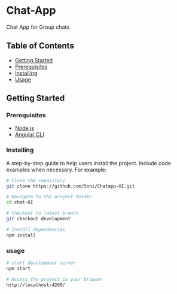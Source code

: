 # Chat-App

Chat App for Group chats

## Table of Contents

- [Getting Started](#getting-started)
- [Prerequisites](#prerequisites)
- [Installing](#installing)
- [Usage](#usage)

## Getting Started

### Prerequisites

- [Node.js](https://nodejs.org/)
- [Angular CLI](https://cli.angular.io/)

### Installing

A step-by-step guide to help users install the project. Include code examples when necessary. For example:

```bash
# Clone the repository
git clone https://github.com/5oni/Chatapp-UI.git

# Navigate to the project folder
cd chat-UI

# Checkout to latest branch
git checkout development

# Install dependencies
npm install
```

### usage

```bash
# start development server
npm start

# Access the project in your browser
http://localhost:4200/
```
